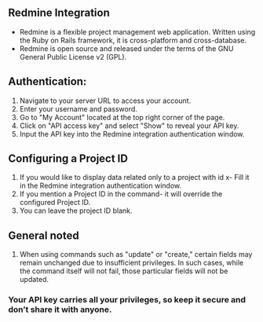 ## Redmine Integration

- Redmine is a flexible project management web application. Written using the Ruby on Rails framework, it is cross-platform and cross-database.
- Redmine is open source and released under the terms of the GNU General Public License v2 (GPL).

## Authentication:

1. Navigate to your server URL to access your account.
2. Enter your username and password.
3. Go to "My Account" located at the top right corner of the page.
4. Click on "API access key" and select "Show" to reveal your API key.
5. Input the API key into the Redmine integration authentication window.
 
## Configuring a Project ID

1. If you would like to display data related only to a project with id x- Fill it in the Redmine integration authentication window.
2. If you mention a Project ID in the command- it will override the configured Project ID.
3. You can leave the project ID blank.

## General noted

1. When using commands such as "update" or "create," certain fields may remain unchanged due to insufficient privileges. In such cases, while the command itself will not fail, those particular fields will not be updated.

### Your API key carries all your privileges, so keep it secure and don’t share it with anyone.
         